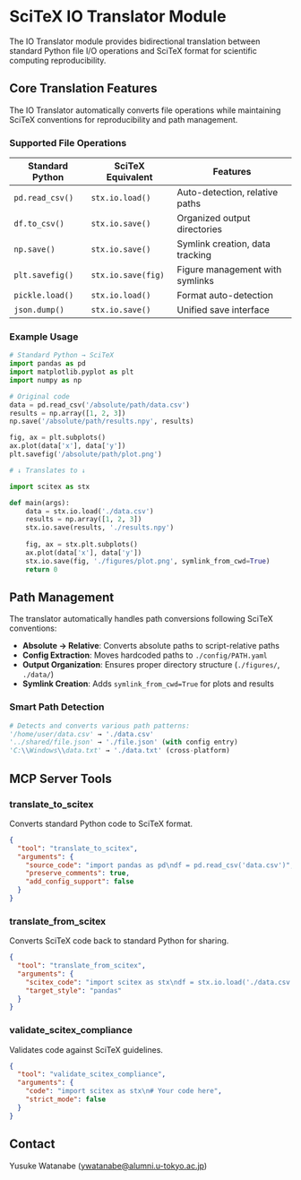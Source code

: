 # SciTeX IO Translator Module

The IO Translator module provides bidirectional translation between standard Python file I/O operations and SciTeX format for scientific computing reproducibility.

## Core Translation Features

The IO Translator automatically converts file operations while maintaining SciTeX conventions for reproducibility and path management.

### Supported File Operations

| Standard Python | SciTeX Equivalent | Features |
|-----------------|-------------------|----------|
| `pd.read_csv()` | `stx.io.load()` | Auto-detection, relative paths |
| `df.to_csv()` | `stx.io.save()` | Organized output directories |
| `np.save()` | `stx.io.save()` | Symlink creation, data tracking |
| `plt.savefig()` | `stx.io.save(fig)` | Figure management with symlinks |
| `pickle.load()` | `stx.io.load()` | Format auto-detection |
| `json.dump()` | `stx.io.save()` | Unified save interface |

### Example Usage

```python
# Standard Python → SciTeX
import pandas as pd
import matplotlib.pyplot as plt
import numpy as np

# Original code
data = pd.read_csv('/absolute/path/data.csv')
results = np.array([1, 2, 3])
np.save('/absolute/path/results.npy', results)

fig, ax = plt.subplots()
ax.plot(data['x'], data['y'])
plt.savefig('/absolute/path/plot.png')

# ↓ Translates to ↓

import scitex as stx

def main(args):
    data = stx.io.load('./data.csv')
    results = np.array([1, 2, 3])
    stx.io.save(results, './results.npy')
    
    fig, ax = stx.plt.subplots()
    ax.plot(data['x'], data['y'])
    stx.io.save(fig, './figures/plot.png', symlink_from_cwd=True)
    return 0
```

## Path Management

The translator automatically handles path conversions following SciTeX conventions:

- **Absolute → Relative**: Converts absolute paths to script-relative paths
- **Config Extraction**: Moves hardcoded paths to `./config/PATH.yaml`
- **Output Organization**: Ensures proper directory structure (`./figures/`, `./data/`)
- **Symlink Creation**: Adds `symlink_from_cwd=True` for plots and results

### Smart Path Detection

```python
# Detects and converts various path patterns:
'/home/user/data.csv' → './data.csv'
'../shared/file.json' → './file.json' (with config entry)
'C:\\Windows\\data.txt' → './data.txt' (cross-platform)
```

## MCP Server Tools

### translate_to_scitex
Converts standard Python code to SciTeX format.

```json
{
  "tool": "translate_to_scitex",
  "arguments": {
    "source_code": "import pandas as pd\ndf = pd.read_csv('data.csv')",
    "preserve_comments": true,
    "add_config_support": false
  }
}
```

### translate_from_scitex
Converts SciTeX code back to standard Python for sharing.

```json
{
  "tool": "translate_from_scitex",
  "arguments": {
    "scitex_code": "import scitex as stx\ndf = stx.io.load('./data.csv')",
    "target_style": "pandas"
  }
}
```

### validate_scitex_compliance
Validates code against SciTeX guidelines.

```json
{
  "tool": "validate_scitex_compliance",
  "arguments": {
    "code": "import scitex as stx\n# Your code here",
    "strict_mode": false
  }
}
```

## Contact
Yusuke Watanabe (ywatanabe@alumni.u-tokyo.ac.jp)

<!-- EOF -->